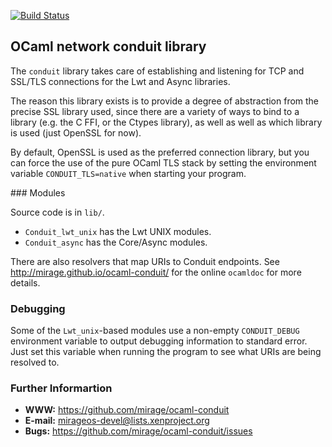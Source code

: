 [![Build Status](https://travis-ci.org/mirage/ocaml-conduit.svg?branch=master)](https://travis-ci.org/mirage/ocaml-conduit)

## OCaml network conduit library

The `conduit` library takes care of establishing and listening for 
TCP and SSL/TLS connections for the Lwt and Async libraries.

The reason this library exists is to provide a degree of abstraction
from the precise SSL library used, since there are a variety of ways
to bind to a library (e.g. the C FFI, or the Ctypes library), as well
as well as which library is used (just OpenSSL for now).

By default, OpenSSL is used as the preferred connection library, but
you can force the use of the pure OCaml TLS stack by setting the
environment variable `CONDUIT_TLS=native` when starting your program.

### Modules

Source code is in `lib/`.

* `Conduit_lwt_unix` has the Lwt UNIX modules.
* `Conduit_async` has the Core/Async modules.

There are also resolvers that map URIs to Conduit endpoints.
See <http://mirage.github.io/ocaml-conduit/> for the online `ocamldoc`
for more details.

### Debugging

Some of the `Lwt_unix`-based modules use a non-empty `CONDUIT_DEBUG`
environment variable to output debugging information to standard error.
Just set this variable when running the program to see what URIs
are being resolved to.

### Further Informartion

* **WWW:** https://github.com/mirage/ocaml-conduit
* **E-mail:** <mirageos-devel@lists.xenproject.org>
* **Bugs:** https://github.com/mirage/ocaml-conduit/issues
